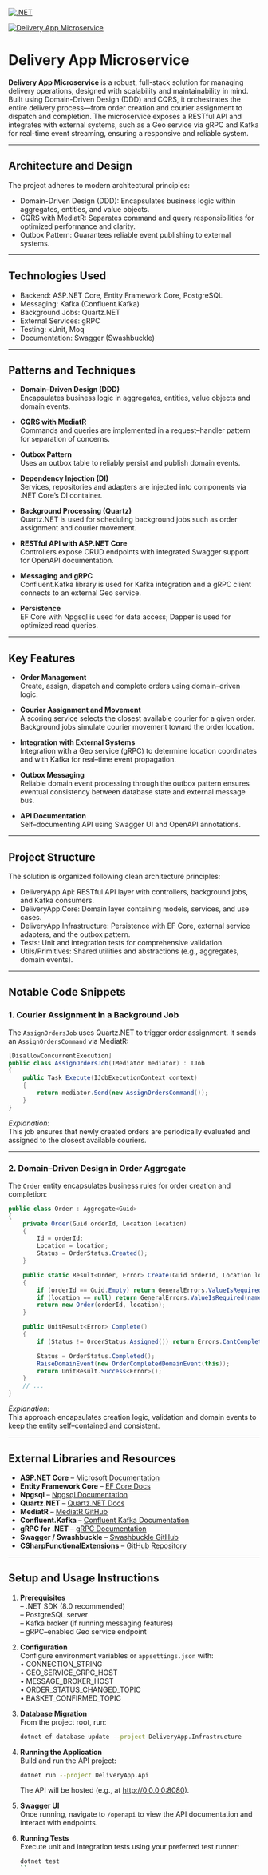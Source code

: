 [![.NET](https://github.com/gnuheike/DeliveryMicroservice-.NET-DDD/actions/workflows/dotnet.yml/badge.svg)](https://github.com/gnuheike/DeliveryMicroservice-.NET-DDD/actions/workflows/dotnet.yml)

[![Delivery App Microservice](https://github.com/gnuheike/DeliveryMicroservice-.NET-DDD/blob/main/cover.jpg?raw=true)](https://github.com/gnuheike/DeliveryMicroservice-.NET-DDD)


# Delivery App Microservice

**Delivery App Microservice** is a robust, full-stack solution for managing delivery operations, designed with scalability and maintainability in mind. Built using Domain-Driven Design (DDD) and CQRS, it orchestrates the entire delivery process—from order creation and courier assignment to dispatch and completion. The microservice exposes a RESTful API and integrates with external systems, such as a Geo service via gRPC and Kafka for real-time event streaming, ensuring a responsive and reliable system.

---

## Architecture and Design

The project adheres to modern architectural principles:
* Domain-Driven Design (DDD): Encapsulates business logic within aggregates, entities, and value objects.
* CQRS with MediatR: Separates command and query responsibilities for optimized performance and clarity.
* Outbox Pattern: Guarantees reliable event publishing to external systems.

---

## Technologies Used
* Backend: ASP.NET Core, Entity Framework Core, PostgreSQL
* Messaging: Kafka (Confluent.Kafka)
* Background Jobs: Quartz.NET
* External Services: gRPC
* Testing: xUnit, Moq
* Documentation: Swagger (Swashbuckle)

---

## Patterns and Techniques

- **Domain–Driven Design (DDD)**  
  Encapsulates business logic in aggregates, entities, value objects and domain events.

- **CQRS with MediatR**  
  Commands and queries are implemented in a request–handler pattern for separation of concerns.

- **Outbox Pattern**  
  Uses an outbox table to reliably persist and publish domain events.

- **Dependency Injection (DI)**  
  Services, repositories and adapters are injected into components via .NET Core’s DI container.

- **Background Processing (Quartz)**  
  Quartz.NET is used for scheduling background jobs such as order assignment and courier movement.

- **RESTful API with ASP.NET Core**  
  Controllers expose CRUD endpoints with integrated Swagger support for OpenAPI documentation.

- **Messaging and gRPC**  
  Confluent.Kafka library is used for Kafka integration and a gRPC client connects to an external Geo service.

- **Persistence**  
  EF Core with Npgsql is used for data access; Dapper is used for optimized read queries.

---

## Key Features

- **Order Management**  
  Create, assign, dispatch and complete orders using domain–driven logic.

- **Courier Assignment and Movement**  
  A scoring service selects the closest available courier for a given order. Background jobs simulate courier movement toward the order location.

- **Integration with External Systems**  
  Integration with a Geo service (gRPC) to determine location coordinates and with Kafka for real–time event propagation.

- **Outbox Messaging**  
  Reliable domain event processing through the outbox pattern ensures eventual consistency between database state and external message bus.

- **API Documentation**  
  Self–documenting API using Swagger UI and OpenAPI annotations.

---

## Project Structure

The solution is organized following clean architecture principles:
* DeliveryApp.Api: RESTful API layer with controllers, background jobs, and Kafka consumers.
* DeliveryApp.Core: Domain layer containing models, services, and use cases.
* DeliveryApp.Infrastructure: Persistence with EF Core, external service adapters, and the outbox pattern.
* Tests: Unit and integration tests for comprehensive validation.
* Utils/Primitives: Shared utilities and abstractions (e.g., aggregates, domain events).

---

## Notable Code Snippets

### 1. Courier Assignment in a Background Job

The `AssignOrdersJob` uses Quartz.NET to trigger order assignment. It sends an `AssignOrdersCommand` via MediatR:

```csharp
[DisallowConcurrentExecution]
public class AssignOrdersJob(IMediator mediator) : IJob
{
    public Task Execute(IJobExecutionContext context)
    {
        return mediator.Send(new AssignOrdersCommand());
    }
}
```

*Explanation:*  
This job ensures that newly created orders are periodically evaluated and assigned to the closest available couriers.

---

### 2. Domain–Driven Design in Order Aggregate

The `Order` entity encapsulates business rules for order creation and completion:

```csharp
public class Order : Aggregate<Guid>
{
    private Order(Guid orderId, Location location)
    {
        Id = orderId;
        Location = location;
        Status = OrderStatus.Created();
    }

    public static Result<Order, Error> Create(Guid orderId, Location location)
    {
        if (orderId == Guid.Empty) return GeneralErrors.ValueIsRequired(nameof(orderId));
        if (location == null) return GeneralErrors.ValueIsRequired(nameof(location));
        return new Order(orderId, location);
    }

    public UnitResult<Error> Complete()
    {
        if (Status != OrderStatus.Assigned()) return Errors.CantCompletedNotAssignedOrder();

        Status = OrderStatus.Completed();
        RaiseDomainEvent(new OrderCompletedDomainEvent(this));
        return UnitResult.Success<Error>();
    }
    // ...
}
```

*Explanation:*  
This approach encapsulates creation logic, validation and domain events to keep the entity self–contained and consistent.

---

## External Libraries and Resources

- **ASP.NET Core** – [Microsoft Documentation](https://docs.microsoft.com/aspnet/core/)
- **Entity Framework Core** – [EF Core Docs](https://docs.microsoft.com/ef/core/)
- **Npgsql** – [Npgsql Documentation](https://www.npgsql.org/)
- **Quartz.NET** – [Quartz.NET Docs](https://www.quartz-scheduler.net/)
- **MediatR** – [MediatR GitHub](https://github.com/jbogard/MediatR)
- **Confluent.Kafka** – [Confluent Kafka Documentation](https://docs.confluent.io/)
- **gRPC for .NET** – [gRPC Documentation](https://docs.microsoft.com/aspnet/core/grpc/)
- **Swagger / Swashbuckle** – [Swashbuckle GitHub](https://github.com/domaindrivendev/Swashbuckle.AspNetCore)
- **CSharpFunctionalExtensions** – [GitHub Repository](https://github.com/vkostadinov/CSharpFunctionalExtensions)

---

## Setup and Usage Instructions

1. **Prerequisites**  
   – .NET SDK (8.0 recommended)  
   – PostgreSQL server  
   – Kafka broker (if running messaging features)  
   – gRPC–enabled Geo service endpoint

2. **Configuration**  
   Configure environment variables or `appsettings.json` with:  
   • CONNECTION_STRING  
   • GEO_SERVICE_GRPC_HOST  
   • MESSAGE_BROKER_HOST  
   • ORDER_STATUS_CHANGED_TOPIC  
   • BASKET_CONFIRMED_TOPIC

3. **Database Migration**  
   From the project root, run:
   ```bash
   dotnet ef database update --project DeliveryApp.Infrastructure
   ```

4. **Running the Application**  
   Build and run the API project:
   ```bash
   dotnet run --project DeliveryApp.Api
   ```
   The API will be hosted (e.g., at http://0.0.0.0:8080).

5. **Swagger UI**  
   Once running, navigate to `/openapi` to view the API documentation and interact with endpoints.

6. **Running Tests**  
   Execute unit and integration tests using your preferred test runner:
   ```bash
   dotnet test
   ``
